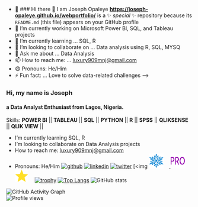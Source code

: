 - 👋 ### Hi there 👋 I am Joseph Opaleye
**https://joseph-opaleye.github.io/webportfolio/** is a ✨ _special_ ✨ repository because its `README.md` (this file) appears on your GitHub profile
- 🔭 I’m currently working on Microsoft Power BI, SQL, and Tableau projects
- 🌱 I’m currently learning ... SQL, R
- 👯 I’m looking to collaborate on ... Data analysis using R, SQL, MYSQ 
- 💬 Ask me about ... Data Analysis
- 📫 How to reach me: ... luxury909mnj@gmail.com
- 😄 Pronouns: He/Him
- ⚡ Fun fact: ... Love to solve data-related challenges
-->
### Hi, my name is Joseph
#### a Data Analyst Enthusiast from Lagos, Nigeria.
Skills: **POWER BI** || **TABLEAU** || **SQL** || **PYTHON** || **R** || **SPSS** || **QLIKSENSE** || **QLIK VIEW** ||
-  I’m currently learning SQL, R 
-  I’m looking to collaborate on Data Analysis projects 
-   How to reach me: luxury909mnj@gmail.com
-  Pronouns: He/Him 
[<img src='https://cdn.jsdelivr.net/npm/simple-icons@3.0.1/icons/github.svg' alt='github' height='40'>](https://joseph-opaleye.github.io/webportfolio//)
[<img src='https://cdn.jsdelivr.net/npm/simpleicons@3.0.1/icons/linkedin.svg' alt='linkedin' height='40'>](https://www.linkedin.com/in/joseph-opaleye-9a7b1866//)  [<img src='https://cdn.jsdelivr.net/npm/simple-icons@3.0.1/icons/twitter.svg' alt='twitter' height='40'>](https://twitter.com/@mnjeezy)
[<img <a href='https://archiveprogram.github.com/'><img src='https://raw.githubusercontent.com/acervenky/animated-github-badges/master/assets/acbadge.gif' width='40' height='40'></a> <a href='https://github.com/pricing'>
<img src='https://raw.githubusercontent.com/acervenky/animated-github-badges/master/assets/pro.gif' width='40' height='40'></a> <a href='https://stars.github.com/'><img src='https://raw.githubusercontent.com/acervenky/animated-github-badges/master/assets/starbadge.gif' width='35' height='35'></a> 
[![trophy](https://github-profile-trophy.vercel.app/?username=Joseph-Opaleye)](https://github.com/ryo-ma/github-profile-trophy)
[![Top Langs](https://github-readme-stats.vercel.app/api/top-langs/?username=Joseph-Opaleye)](https://github.com/anuraghazra/github-readme-stats) ![GitHub stats](https://github-readme-stats.vercel.app/api?username=Josephopaleye&show_icons=true&count_private=true)  
<!-- ![GitHub streak stats](https://github-readme-streak-stats.herokuapp.com/?user=Joseph-Opaleye)   -->
![GitHub Activity Graph](https://activity-graph.herokuapp.com/graph?username=Olufemi-glitch)  
![Profile views](https://gpvc.arturio.Joseph-Opaleye)  
<!-- ![Olufemi's GitHub stats](https://github-readme-stats.vercel.app/api?username=Joseph-Opaleye&hide=contribs,prs) -->
